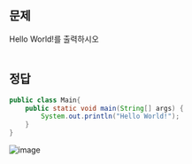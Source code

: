 ## 문제
Hello World!를 출력하시오
<br><br>

## 정답

```java
public class Main{
	public static void main(String[] args) {
		System.out.println("Hello World!");
	}
}
```

![image](https://github.com/y-00jin/Today_I_Learn/assets/81798918/d1528a18-4786-4636-893c-b66e00365682)
